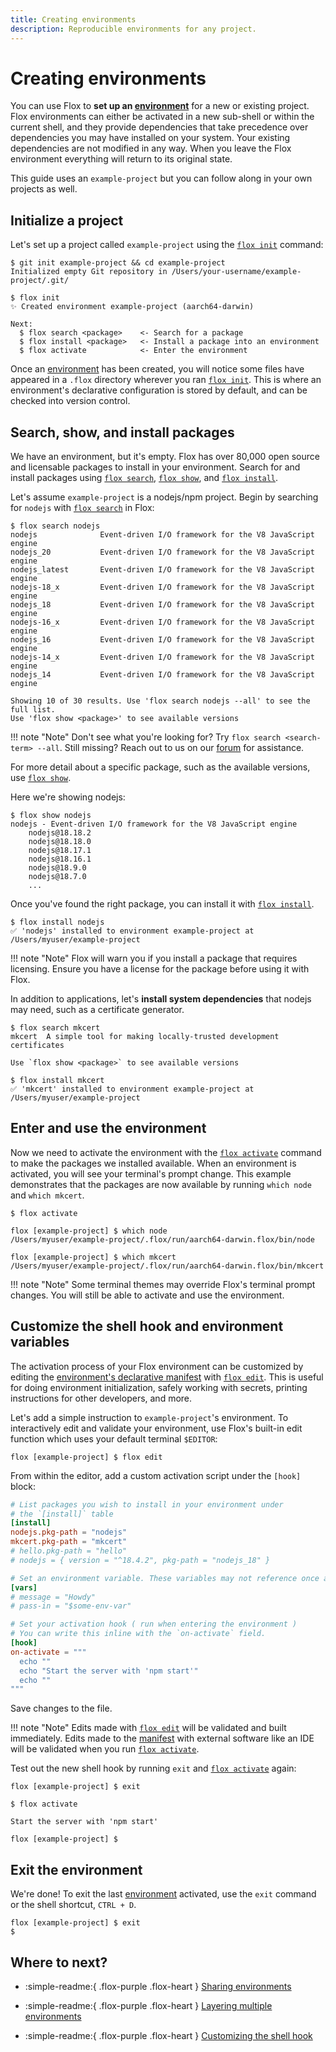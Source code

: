 ```yaml
---
title: Creating environments
description: Reproducible environments for any project.
---
```


# Creating environments

You can use Flox to **set up an [environment][environment_concept]** for a new
or existing project.
Flox environments can either be activated in a new sub-shell or within the
current shell,
and they provide dependencies that take precedence over dependencies you may
have installed on your system.
Your existing dependencies are not modified in any way.
When you leave the Flox environment everything will return to its original
state.

This guide uses an `example-project` but you can follow along in your own
projects as well. 

## Initialize a project

Let's set up a project called `example-project` using the
[`flox init`][flox_init] command:

``` console
$ git init example-project && cd example-project
Initialized empty Git repository in /Users/your-username/example-project/.git/
```

``` console
$ flox init
✨ Created environment example-project (aarch64-darwin)

Next:
  $ flox search <package>    <- Search for a package
  $ flox install <package>   <- Install a package into an environment
  $ flox activate            <- Enter the environment
```

Once an [environment][environment_concept] has been created,
you will notice some files have appeared in a `.flox` directory wherever you ran
[`flox init`][flox_init].
This is where an environment's declarative configuration is stored by default,
and can be checked into version control.

## Search, show, and install packages

We have an environment,
but it's empty.
Flox has over 80,000 open source and licensable packages to install in your
environment.
Search for and install packages using [`flox search`][flox_search],
[`flox show`][flox_show], and [`flox install`][flox_install]. 

Let's assume `example-project` is a nodejs/npm project.
Begin by searching for `nodejs` with [`flox search`][flox_search] in Flox:

``` console
$ flox search nodejs
nodejs              Event-driven I/O framework for the V8 JavaScript engine
nodejs_20           Event-driven I/O framework for the V8 JavaScript engine
nodejs_latest       Event-driven I/O framework for the V8 JavaScript engine
nodejs-18_x         Event-driven I/O framework for the V8 JavaScript engine
nodejs_18           Event-driven I/O framework for the V8 JavaScript engine
nodejs-16_x         Event-driven I/O framework for the V8 JavaScript engine
nodejs_16           Event-driven I/O framework for the V8 JavaScript engine
nodejs-14_x         Event-driven I/O framework for the V8 JavaScript engine
nodejs_14           Event-driven I/O framework for the V8 JavaScript engine

Showing 10 of 30 results. Use 'flox search nodejs --all' to see the full list.
Use 'flox show <package>' to see available versions
```
!!! note "Note" 
    Don't see what you're looking for? Try `flox search <search-term> --all`. 
    Still missing? Reach out to us on our [forum][discourse] for assistance. 

For more detail about a specific package, such as the available versions,
use [`flox show`][flox_show].

Here we're showing nodejs:

``` console
$ flox show nodejs
nodejs - Event-driven I/O framework for the V8 JavaScript engine
    nodejs@18.18.2
    nodejs@18.18.0
    nodejs@18.17.1
    nodejs@18.16.1
    nodejs@18.9.0
    nodejs@18.7.0
    ...
```

Once you've found the right package, you can install it with
[`flox install`][flox_install].

```
$ flox install nodejs
✅ 'nodejs' installed to environment example-project at /Users/myuser/example-project
```

!!! note "Note"
    Flox will warn you if you install a package that requires licensing.
    Ensure you have a license for the package before using it with Flox.

In addition to applications, let's **install system dependencies** that nodejs
may need,
such as a certificate generator.

```
$ flox search mkcert
mkcert  A simple tool for making locally-trusted development certificates

Use `flox show <package>` to see available versions
```

```
$ flox install mkcert
✅ 'mkcert' installed to environment example-project at /Users/myuser/example-project
```

## Enter and use the environment

Now we need to activate the environment with the
[`flox activate`][flox_activate] command to make the packages we installed
available.
When an environment is activated,
you will see your terminal's prompt change.
This example demonstrates that the packages are now available by running
`which node` and `which mkcert`.

``` 
$ flox activate
```

```
flox [example-project] $ which node
/Users/myuser/example-project/.flox/run/aarch64-darwin.flox/bin/node
```

```
flox [example-project] $ which mkcert
/Users/myuser/example-project/.flox/run/aarch64-darwin.flox/bin/mkcert
```
!!! note "Note"
    Some terminal themes may override Flox's terminal prompt changes.
    You will still be able to activate and use the environment.

## Customize the shell hook and environment variables

The activation process of your Flox environment can be
customized by editing the [environment's declarative manifest][manifest_concept]
with [`flox edit`][flox_edit].
This is useful for doing environment initialization,
safely working with secrets,
printing instructions for other developers,
and more.

Let's add a simple instruction to `example-project`'s environment.
To interactively edit and validate your environment,
use Flox's built-in edit function which uses your default terminal `$EDITOR`:

```
flox [example-project] $ flox edit
```

From within the editor,
add a custom activation script under the `[hook]` block:

``` toml title="manifest.toml"
# List packages you wish to install in your environment under
# the `[install]` table
[install]
nodejs.pkg-path = "nodejs"
mkcert.pkg-path = "mkcert"
# hello.pkg-path = "hello"
# nodejs = { version = "^18.4.2", pkg-path = "nodejs_18" }

# Set an environment variable. These variables may not reference once another.
[vars]
# message = "Howdy"
# pass-in = "$some-env-var"

# Set your activation hook ( run when entering the environment )
# You can write this inline with the `on-activate` field.
[hook]
on-activate = """
  echo ""
  echo "Start the server with 'npm start'"
  echo ""
"""
```

Save changes to the file. 

!!! note "Note"
    Edits made with [`flox edit`][flox_edit] will be validated and built
    immediately.
    Edits made to the [manifest][manifest_concept] with external software like
    an IDE will be validated when you run [`flox activate`][flox_activate].

Test out the new shell hook by running `exit` and
[`flox activate`][flox_activate] again:

```
flox [example-project] $ exit
```

```
$ flox activate

Start the server with 'npm start'

flox [example-project] $
```

## Exit the environment

We're done!
To exit the last [environment][environment_concept] activated,
use the `exit` command or the shell shortcut, `CTRL + D`.

```
flox [example-project] $ exit
$ 
```

[flox_init]: ../reference/command-reference/flox-init.md
[flox_search]: ../reference/command-reference/flox-search.md
[flox_show]: ../reference/command-reference/flox-show.md
[flox_install]: ../reference/command-reference/flox-install.md
[discourse]: https://discourse.floxdev.com/
[flox_activate]: ../reference/command-reference/flox-activate.md
[flox_edit]: ../reference/command-reference/flox-edit.md
[sharing_guide]: ./sharing-environments.md
[layering_guide]: ./layering-multiple-environments.md
[manifest_concept]: ../concepts/manifest.md
[environment_concept]: ../concepts/environments.md
[customizing_guide]: ./customizing-environments.md

## Where to next?

- :simple-readme:{ .flox-purple .flox-heart } [Sharing environments][sharing_guide]

- :simple-readme:{ .flox-purple .flox-heart } [Layering multiple environments][layering_guide]

- :simple-readme:{ .flox-purple .flox-heart } [Customizing the shell hook][customizing_guide]
